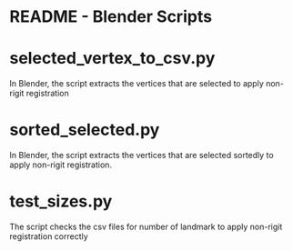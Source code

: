 # README - Blender Scripts

# selected_vertex_to_csv.py

In Blender, the script extracts the vertices that are selected to apply non-rigit registration

# sorted_selected.py

In Blender, the script extracts the vertices that are selected sortedly to apply non-rigit registration.

# test_sizes.py

The script checks the csv files for number of landmark to apply non-rigit registration correctly
